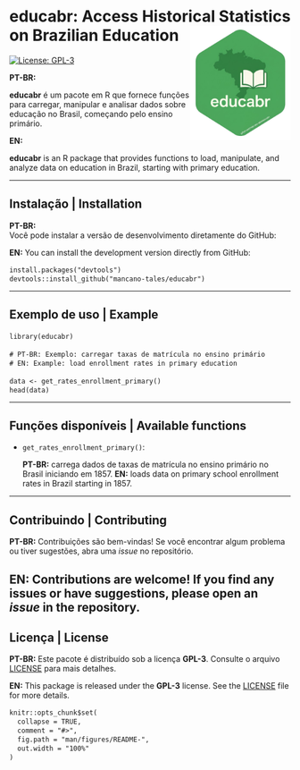 
# educabr: Access Historical Statistics on Brazilian Education <img align="right" src="man/figures/logo-gemini.png.png?raw=true" alt="logo" width="180">


[![License: GPL-3](https://img.shields.io/badge/License-GPL--3-blue.svg)](LICENSE)


**PT-BR:**  

**educabr** é um pacote em R que fornece funções para carregar, manipular e analisar dados sobre educação no Brasil, começando pelo ensino primário.  

**EN:**  

**educabr** is an R package that provides functions to load, manipulate, and analyze data on education in Brazil, starting with primary education.  

---
## Instalação | Installation

**PT-BR:**  
Você pode instalar a versão de desenvolvimento diretamente do GitHub:  

**EN:**
You can install the development version directly from GitHub:

```{r}
install.packages("devtools")
devtools::install_github("mancano-tales/educabr")
```


---
## Exemplo de uso | Example

```{r}
library(educabr)

# PT-BR: Exemplo: carregar taxas de matrícula no ensino primário
# EN: Example: load enrollment rates in primary education

data <- get_rates_enrollment_primary()
head(data)
```

---
## Funções disponíveis | Available functions

* `get_rates_enrollment_primary()`:

  **PT-BR:** carrega dados de taxas de matrícula no ensino primário no Brasil iniciando em 1857.
  **EN:** loads data on primary school enrollment rates in Brazil starting in 1857.

---
## Contribuindo | Contributing
**PT-BR:**
Contribuições são bem-vindas!
Se você encontrar algum problema ou tiver sugestões, abra uma *issue* no repositório.

**EN:**
Contributions are welcome!
If you find any issues or have suggestions, please open an *issue* in the repository.
---
## Licença | License
**PT-BR:**
Este pacote é distribuído sob a licença **GPL-3**.
Consulte o arquivo [LICENSE](LICENSE) para mais detalhes.

**EN:**
This package is released under the **GPL-3** license.
See the [LICENSE](LICENSE) file for more details.

```{r, include = FALSE}
knitr::opts_chunk$set(
  collapse = TRUE,
  comment = "#>",
  fig.path = "man/figures/README-",
  out.width = "100%"
)
```

